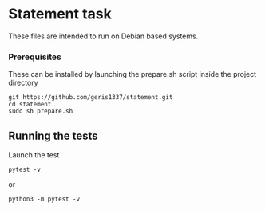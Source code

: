 # Statement task

These files are intended to run on Debian based systems.

### Prerequisites

These can be installed by launching the prepare.sh script inside the project directory
```
git https://github.com/geris1337/statement.git
cd statement
sudo sh prepare.sh
```
## Running the tests

Launch the test
```
pytest -v
```

or
```
python3 -m pytest -v
```
